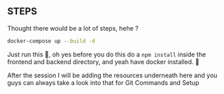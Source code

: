 ## STEPS

Thought there would be a lot of steps, hehe ?

```bash
docker-compose up --build -d
```

Just run this 🙂, oh yes before you do this do a `npm install` inside the frontend and backend directory, and yeah have docker installed. 🙂

After the session I will be adding the resources underneath here and you guys can always take a look into that for Git Commands and Setup